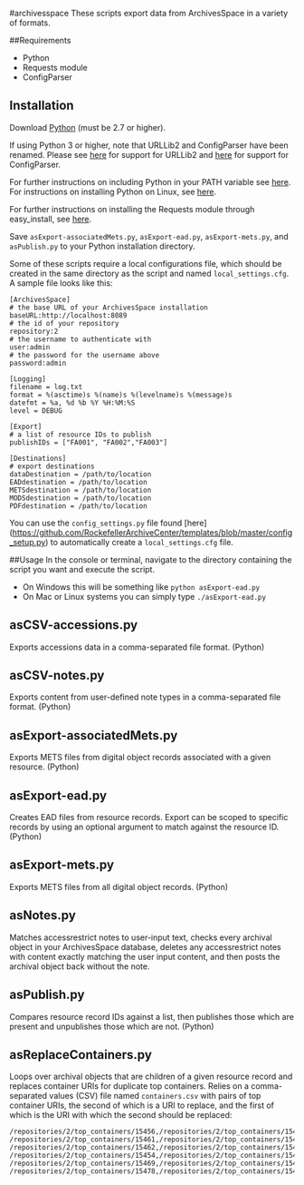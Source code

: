 #archivesspace
These scripts export data from ArchivesSpace in a variety of formats.

##Requirements
*   Python
*   Requests module
*   ConfigParser

## Installation

Download [Python](https://www.python.org/downloads/) (must be 2.7 or higher).

If using Python 3 or higher, note that URLLib2 and ConfigParser have been renamed. Please see [here](http://stackoverflow.com/questions/16597865/is-there-a-library-for-urllib2-for-python-which-we-can-download) for support for URLLib2 and [here](http://stackoverflow.com/questions/14087598/python-3-3-importerror-no-module-named-configparser) for support for ConfigParser.

For further instructions on including Python in your PATH variable see [here](https://docs.python.org/2/using/windows.html).
For instructions on installing Python on Linux, see [here](http://docs.python-guide.org/en/latest/starting/install/linux/).

For further instructions on installing the Requests module through easy_install, see [here](http://stackoverflow.com/questions/17309288/importerror-no-module-named-requests).

Save `asExport-associatedMets.py`, `asExport-ead.py`, `asExport-mets.py`, and `asPublish.py` to your Python installation directory.

Some of these scripts require a local configurations file, which should be created in the same directory as the script and named `local_settings.cfg`. A sample file looks like this:

    [ArchivesSpace]
    # the base URL of your ArchivesSpace installation
    baseURL:http://localhost:8089
    # the id of your repository
    repository:2
    # the username to authenticate with
    user:admin
    # the password for the username above
    password:admin

    [Logging]
    filename = log.txt
    format = %(asctime)s %(name)s %(levelname)s %(message)s
    datefmt = %a, %d %b %Y %H:%M:%S
    level = DEBUG

    [Export]
    # a list of resource IDs to publish
    publishIDs = ["FA001", "FA002","FA003"]

    [Destinations]
    # export destinations
    dataDestination = /path/to/location
    EADdestination = /path/to/location
    METSdestination = /path/to/location
    MODSdestination = /path/to/location
    PDFdestination = /path/to/location

You can use the `config_settings.py` file found [here] (https://github.com/RockefellerArchiveCenter/templates/blob/master/config_setup.py) to automatically create a `local_settings.cfg` file.

##Usage
In the console or terminal, navigate to the directory containing the script you want and execute the script.
*   On Windows this will be something like `python asExport-ead.py`
*   On Mac or Linux systems you can simply type `./asExport-ead.py`

## asCSV-accessions.py

Exports accessions data in a comma-separated file format. (Python)

## asCSV-notes.py

Exports content from user-defined note types in a comma-separated file format. (Python)

## asExport-associatedMets.py

Exports METS files from digital object records associated with a given resource. (Python)

## asExport-ead.py

Creates EAD files from resource records. Export can be scoped to specific records by using an optional argument to match against the resource ID. (Python)

## asExport-mets.py

Exports METS files from all digital object records. (Python)

## asNotes.py

Matches accessrestrict notes to user-input text, checks every archival object in your ArchivesSpace database, deletes any accessrestrict notes with content exactly matching the user input content, and then posts the archival object back without the note.

## asPublish.py

Compares resource record IDs against a list, then publishes those which are present and unpublishes those which are not. (Python)

## asReplaceContainers.py

Loops over archival objects that are children of a given resource record and replaces container URIs for duplicate top containers. Relies on a comma-separated values (CSV) file named `containers.csv` with pairs of top container URIs, the second of which is a URI to replace, and the first of which is the URI with which the second should be replaced:

    /repositories/2/top_containers/15456,/repositories/2/top_containers/15457
    /repositories/2/top_containers/15461,/repositories/2/top_containers/15463
    /repositories/2/top_containers/15462,/repositories/2/top_containers/15451
    /repositories/2/top_containers/15454,/repositories/2/top_containers/15464
    /repositories/2/top_containers/15469,/repositories/2/top_containers/15477
    /repositories/2/top_containers/15478,/repositories/2/top_containers/15479
